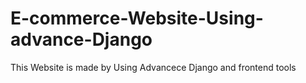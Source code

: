 # E-commerce-Website-Using-advance-Django
This Website is made by Using Advancece Django and frontend tools
